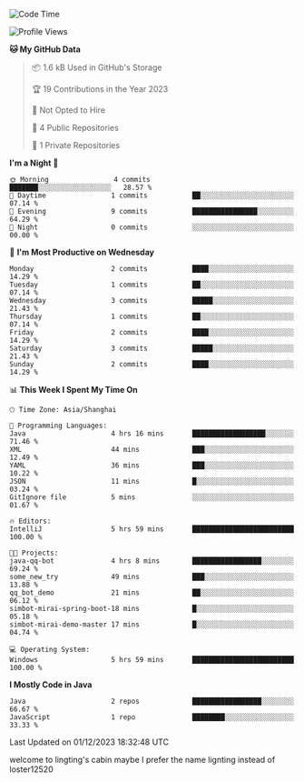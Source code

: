 <!--START_SECTION:waka-->
![Code Time](http://img.shields.io/badge/Code%20Time-5%20hrs%2059%20mins-blue)

![Profile Views](http://img.shields.io/badge/Profile%20Views-23-blue)

**🐱 My GitHub Data** 

> 📦 1.6 kB Used in GitHub's Storage 
 > 
> 🏆 19 Contributions in the Year 2023
 > 
> 🚫 Not Opted to Hire
 > 
> 📜 4 Public Repositories 
 > 
> 🔑 1 Private Repositories 
 > 
**I'm a Night 🦉** 

```text
🌞 Morning                4 commits           ███████░░░░░░░░░░░░░░░░░░   28.57 % 
🌆 Daytime                1 commits           ██░░░░░░░░░░░░░░░░░░░░░░░   07.14 % 
🌃 Evening                9 commits           ████████████████░░░░░░░░░   64.29 % 
🌙 Night                  0 commits           ░░░░░░░░░░░░░░░░░░░░░░░░░   00.00 % 
```
📅 **I'm Most Productive on Wednesday** 

```text
Monday                   2 commits           ████░░░░░░░░░░░░░░░░░░░░░   14.29 % 
Tuesday                  1 commits           ██░░░░░░░░░░░░░░░░░░░░░░░   07.14 % 
Wednesday                3 commits           █████░░░░░░░░░░░░░░░░░░░░   21.43 % 
Thursday                 1 commits           ██░░░░░░░░░░░░░░░░░░░░░░░   07.14 % 
Friday                   2 commits           ████░░░░░░░░░░░░░░░░░░░░░   14.29 % 
Saturday                 3 commits           █████░░░░░░░░░░░░░░░░░░░░   21.43 % 
Sunday                   2 commits           ████░░░░░░░░░░░░░░░░░░░░░   14.29 % 
```


📊 **This Week I Spent My Time On** 

```text
🕑︎ Time Zone: Asia/Shanghai

💬 Programming Languages: 
Java                     4 hrs 16 mins       ██████████████████░░░░░░░   71.46 % 
XML                      44 mins             ███░░░░░░░░░░░░░░░░░░░░░░   12.49 % 
YAML                     36 mins             ███░░░░░░░░░░░░░░░░░░░░░░   10.22 % 
JSON                     11 mins             █░░░░░░░░░░░░░░░░░░░░░░░░   03.24 % 
GitIgnore file           5 mins              ░░░░░░░░░░░░░░░░░░░░░░░░░   01.67 % 

🔥 Editors: 
IntelliJ                 5 hrs 59 mins       █████████████████████████   100.00 % 

🐱‍💻 Projects: 
java-qq-bot              4 hrs 8 mins        █████████████████░░░░░░░░   69.24 % 
some_new_try             49 mins             ███░░░░░░░░░░░░░░░░░░░░░░   13.88 % 
qq_bot_demo              21 mins             ██░░░░░░░░░░░░░░░░░░░░░░░   06.12 % 
simbot-mirai-spring-boot-18 mins             █░░░░░░░░░░░░░░░░░░░░░░░░   05.18 % 
simbot-mirai-demo-master 17 mins             █░░░░░░░░░░░░░░░░░░░░░░░░   04.74 % 

💻 Operating System: 
Windows                  5 hrs 59 mins       █████████████████████████   100.00 % 
```

**I Mostly Code in Java** 

```text
Java                     2 repos             █████████████████░░░░░░░░   66.67 % 
JavaScript               1 repo              ████████░░░░░░░░░░░░░░░░░   33.33 % 
```




 Last Updated on 01/12/2023 18:32:48 UTC
<!--END_SECTION:waka-->
welcome to lingting's cabin
maybe I prefer the name lignting instead of loster12520
